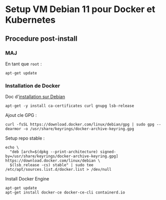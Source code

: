 # Setup VM Debian 11 pour Docker et Kubernetes

## Procedure post-install

### MAJ

En tant que `root` :

```
apt-get update
```

### Installation de Docker

Doc d'[installation sur Debian](https://docs.docker.com/engine/install/debian/)

```
apt-get -y install ca-certificates curl gnupg lsb-release
```

Ajout cle GPG :

```
curl -fsSL https://download.docker.com/linux/debian/gpg | sudo gpg --dearmor -o /usr/share/keyrings/docker-archive-keyring.gpg
```

Setup repo stable :

```
echo \
  "deb [arch=$(dpkg --print-architecture) signed-by=/usr/share/keyrings/docker-archive-keyring.gpg] https://download.docker.com/linux/debian \
  $(lsb_release -cs) stable" | sudo tee /etc/apt/sources.list.d/docker.list > /dev/null
```

Install Docker Engine

```
apt-get update
apt-get install docker-ce docker-ce-cli containerd.io
```